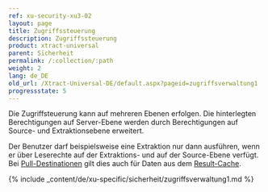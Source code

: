 ```yaml
---
ref: xu-security-xu3-02
layout: page
title: Zugriffssteuerung
description: Zugriffssteuerung
product: xtract-universal
parent: Sicherheit
permalink: /:collection/:path
weight: 2
lang: de_DE
old_url: /Xtract-Universal-DE/default.aspx?pageid=zugriffsverwaltung1
progressstate: 5
---
```

Die Zugriffsteuerung kann auf mehreren Ebenen erfolgen. Die hinterlegten Berechtigungen auf Server-Ebene werden durch Berechtigungen auf Source- und Extraktionsebene erweitert.

Der Benutzer darf beispielsweise eine Extraktion nur dann ausführen, wenn er über Leserechte auf der Extraktions- und auf der Source-Ebene verfügt. 
Bei [Pull-Destinationen](./xu-destinationen#pull--und-push-destinationen) gilt dies auch für Daten aus dem [Result-Cache](./erste-schritte/allgemeine-einstellungen#misc-tab).

{% include _content/de/xu-specific/sicherheit/zugriffsverwaltung1.md %}
